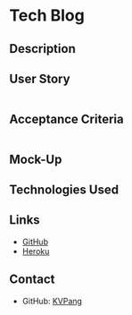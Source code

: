 # Tech Blog

## Description

## User Story
```
```

## Acceptance Criteria
```
```

## Mock-Up

## Technologies Used

## Links
- [GitHub](https://github.com/KVPang/tech-blog)
- [Heroku]()

## Contact 
- GitHub: [KVPang](https://github.com/KVPang)